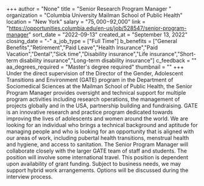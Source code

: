 +++
author = "None"
title = "Senior Research Program Manager "
organization = "Columbia University Mailman School of Public Health"
location = "New York"
salary = "$75,000-$92,000"
link = "https://opportunities.columbia.edu/en-us/job/528547/senior-program-manager"
sort_date = "2022-09-13"
created_at = "September 13, 2022"
closing_date = "-"
a_job_type = ["Full Time"]
b_benefits = ["General Benefits","Retirement","Paid Leave","Health Insurance","Paid Vacation","Dental","Sick time","Disability insurance","Life insurance","Short-term disability insurance","Long-term disability insurance"]
c_feedback = ""
aa_degrees_required = "Master's degree required"
thumbnail = ""
+++
Under the direct supervision of the Director of the Gender, Adolescent Transitions and Environment (GATE) program in the Department of Sociomedical Sciences at the Mailman School of Public Health, the Senior Program Manager provides oversight and technical support for multiple program activities including research operations, the management of projects globally and in the USA, partnership building and fundraising. GATE is an innovative research and practice program dedicated towards improving the lives of adolescents and women around the world. We are looking for an individual who brings a technical background and aptitude for managing people and who is looking for an opportunity that is aligned with our areas of work, including pubertal health transitions, menstrual health and hygiene, and access to sanitation. The Senior Program Manager will collaborate closely with the larger GATE team of staff and students. The position will involve some international travel. This position is dependent upon availability of grant funding. Subject to business needs, we may support hybrid work arrangements. Options will be discussed during the interview process.